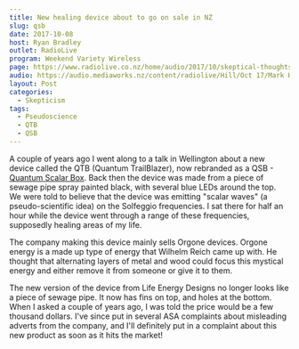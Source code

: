 ```yaml
---
title: New healing device about to go on sale in NZ
slug: qsb
date: 2017-10-08
host: Ryan Bradley
outlet: RadioLive
program: Weekend Variety Wireless
page: https://www.radiolive.co.nz/home/audio/2017/10/skeptical-thoughts-with-mark-honeychurch.html
audio: https://audio.mediaworks.nz/content/radiolive/Hill/Oct 17/Mark HoneyChurch 8_10_17.mp3
layout: Post
categories:
  - Skepticism
tags:
  - Pseudoscience
  - QTB
  - QSB
---
```


A couple of years ago I went along to a talk in Wellington about a new device called the QTB (Quantum TrailBlazer), now rebranded as a QSB - [Quantum Scalar Box](http://life-energy.org/qsb/). Back then the device was made from a piece of sewage pipe spray painted black, with several blue LEDs around the top. We were told to believe that the device was emitting "scalar waves" (a pseudo-scientific idea) on the Solfeggio frequencies. I sat there for half an hour while the device went through a range of these frequencies, supposedly healing areas of my life.

<!-- more -->

The company making this device mainly sells Orgone devices. Orgone energy is a made up type of energy that Wilhelm Reich came up with. He thought that alternating layers of metal and wood could focus this mystical energy and either remove it from someone or give it to them.

The new version of the device from Life Energy Designs no longer looks like a piece of sewage pipe. It now has fins on top, and holes at the bottom. When I asked a couple of years ago, I was told the price would be a few thousand dollars. I've since put in several ASA complaints about misleading adverts from the company, and I'll definitely put in a complaint about this new product as soon as it hits the market!

